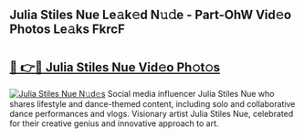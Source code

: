 ## Julia Stiles Nue Le𝚊k𝚎d N𝚞𝚍e - Part-OhW Vid𝚎o Photos Le𝚊ks FkrcF

# <h2><a href="http://fb2qxp6.evod.top/?m=Julia+Stiles+Nue">🔗 👉🔴 Julia Stiles Nue Vid𝚎o Ph𝚘t𝚘s</a></h2>

[![Julia Stiles Nue N𝚞d𝚎s](https://i.imgur.com/8V9OHl7.gif)](http://fb2qxp6.evod.top/?m=Julia+Stiles+Nue)
Social media influencer Julia Stiles Nue who shares lifestyle and dance-themed content, including solo and collaborative dance performances and vlogs. Visionary artist Julia Stiles Nue, celebrated for their creative genius and innovative approach to art. 
